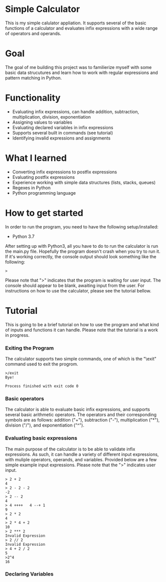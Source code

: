 # Simple Calculator
This is my simple calulator appliation. It supports several of the basic functions of a calculator and evaluates infix expressions with a wide range of operators and operands.

# Goal
The goal of me building this project was to familierize myself with some basic data strucutures and learn how to work with regular expressions and pattern matching in Python. 

# Functionality
- Evaluating infix expressions, can handle addition, subtraction, multiplication, division, exponentiation
- Assigning values to variables
- Evaluating declared variables in infix expressions
- Supports several built in commands (see tutorial)
- Identifying invalid expressions and assignments

# What I learned
- Converting infix expressions to postfix expressions
- Evaluating postfix expressions
- Experience working with simple data structures (lists, stacks, queues)
- Regexes in Python
- Python programming language

# How to get started
In order to run the program, you need to have the following setup/installed:

- Python 3.7

After setting up with Python3, all you have to do to run the calculator is run the main.py file. Hopefully the program doesn't crash when you try to run it. If it's working correctly, the console output should look something like the following:
```
>
```
Please note that ">" indicates that the program is waiting for user input. The console should appear to be blank, awaiting input from the user. For instructions on how to use the calculator, please see the tutorial bellow.

# Tutorial
This is going to be a brief tutorial on how to use the program and what kind of inputs and functions it can handle. Please note that the tutorial is a work in progress.

### Exiting the Program
The calculator supports two simple commands, one of which is the "\exit" command used to exit the progrom. 
```
>/exit
Bye!

Process finished with exit code 0
```

### Basic operators
The calculator is able to evaluate basic infix expressions, and supports several basic arithmetic operators. The operators and their corresponding symbols are as follows: addition ("+"), subtraction ("-"), multiplication ("*"), division ("/"), and exponentiation ("^").

### Evaluating basic expressions
The main purpose of the calculator is to be able to validate infix expressions. As such, it can handle a variety of different input expressions, with muliple operators, operands, and variables. Provided below are a few simple example input expressions. Please note that the ">" indicates user input.

```
> 2 + 2 
4
> 2 - 2 - 2
-2
> 2 -- 2
4
> 4 ++++   4 --+ 1
9
> 2 * 2
4
> 2 * 4 + 2
10
> 2 *** 2
Invalid Expression
> 2 // 2
Invalid Expression
> 4 + 2 / 2
5
>2^4
16
```

### Declaring Variables












